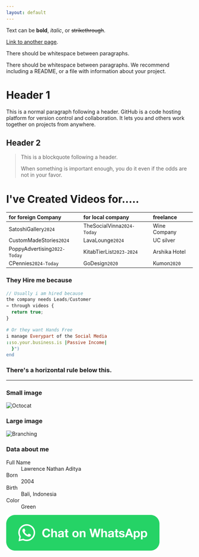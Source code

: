 ```yaml
---
layout: default
---
```


Text can be **bold**, _italic_, or ~~strikethrough~~.

[Link to another page](./another-page.html).

There should be whitespace between paragraphs.

There should be whitespace between paragraphs. We recommend including a README, or a file with information about your project.

# Header 1

This is a normal paragraph following a header. GitHub is a code hosting platform for version control and collaboration. It lets you and others work together on projects from anywhere.

## Header 2

> This is a blockquote following a header.
>
> When something is important enough, you do it even if the odds are not in your favor.



# I've Created Videos for.....

| for foreign Company         | for local company          | freelance      |
|:----------------------------|:---------------------------|:---------------|
| SatoshiGallery`2024`        | TheSocialVinna`2024-Today` | Wine Company   |
| CustomMadeStories`2024`     | LavaLounge`2024`           | UC silver      |
| PoppyAdvertising`2022-Today`| KitabTierList`2023-2024`   | Arshika Hotel  |
| CPennies`2024-Today`        | GoDesign`2020`             | Kumon`2020`    |

### They Hire me because

```js
// Usually i am hired because
the company needs Leads/Customer
= through videos {
  return true;
}
```

```ruby
# Or they want Hands Free
i manage Everypart of the Social Media
::so.your.business.is |Passive Income|
  }")
end
```


### There's a horizontal rule below this.

* * *

### Small image

![Octocat](https://github.githubassets.com/images/icons/emoji/octocat.png)

### Large image

![Branching](https://guides.github.com/activities/hello-world/branching.png)


### Data about me

<dl>
<dt>Full Name</dt>
<dd>Lawrence Nathan Aditya</dd>
<dt>Born</dt>
<dd>2004</dd>
<dt>Birth</dt>
<dd>Bali, Indonesia</dd>
<dt>Color</dt>
<dd>Green</dd>
</dl>

<a aria-label="Chat on WhatsApp" href="https://wa.me/+6289606197040?text=I%20just%20saw%20your%20portfolio"> <img alt="Chat on WhatsApp" src="WhatsAppButtonGreenLarge.png" />
<a />
